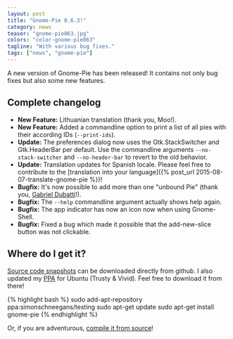 ```yaml
---
layout: post
title: "Gnome-Pie 0.6.3!"
category: news
teaser: "gnome-pie063.jpg"
colors: "color-gnome-pie063"
tagline: "With various bug fixes."
tags: ["news", "gnome-pie"]
---
```


A new version of Gnome-Pie has been released! It contains not only bug fixes but also some new features.

<!--more-->

## Complete changelog

* **New Feature:** Lithuanian translation (thank you, Moo!).
* **New Feature:** Added a commandline option to print a list of all pies with their according IDs (`--print-ids`).
* **Update:** The preferences dialog now uses the Gtk.StackSwitcher and Gtk.HeaderBar per default. Use the commandline arguments `--no-stack-switcher` and `--no-header-bar` to revert to the old behavior.
* **Update:** Translation updates for Spanish locale. Please feel free to contribute to the [translation into your language]({% post_url 2015-08-07-translate-gnome-pie %})!
* **Bugfix:** It's now possible to add more than one "unbound Pie" (thank you, [Gabriel Dubatti](https://github.com/gabdub)!).
* **Bugfix:** The `--help` commandline argument actually shows help again.
* **Bugfix:** The app indicator has now an icon now when using Gnome-Shell.
* **Bugfix:** Fixed a bug which made it possible that the add-new-slice button was not clickable.



## Where do I get it?

[Source code snapshots](https://github.com/schneegans/Gnome-Pie/tags) can be downloaded directly from github. I also updated my [PPA](https://launchpad.net/~simonschneegans/+archive/ubuntu/testing) for Ubuntu (Trusty & Vivid). Feel free to download it from there!

{% highlight bash %}
sudo add-apt-repository ppa:simonschneegans/testing
sudo apt-get update
sudo apt-get install gnome-pie
{% endhighlight %}

Or, if you are adventurous, [compile it from source](/gnome-pie.html#toc5)!

